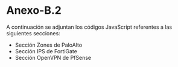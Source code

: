 # Anexo-B.2

A continuación se adjuntan los códigos JavaScript referentes a las siguientes secciones:
  - Sección Zones de PaloAlto  
  - Sección IPS de FortiGate
  - Sección OpenVPN de PfSense
